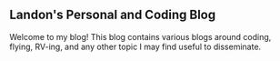 Landon's Personal and Coding Blog
---------------------------------

Welcome to my blog! This blog contains various blogs around coding, flying, RV-ing, and any other topic I may find useful to disseminate.